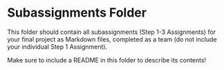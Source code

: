 # Subassignments Folder

This folder should contain all subassignments (Step 1-3 Assignments) for your final project as Markdown files, completed as a team (do not include your individual Step 1 Assignment).

Make sure to include a README in this folder to describe its contents!
